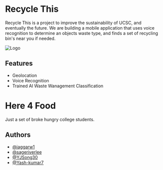 
# Recycle This

Recycle This is a project to improve the sustainability of UCSC, and eventually the future. We are building a mobile application that uses voice recognition to determine an objects waste type, and finds a set of recycling bin's near you if needed.

![Logo](https://i.imgur.com/SFMaqNV.png)


## Features

- Geolocation
- Voice Recognition
- Trained AI Waste Wanagement Classification


# Here 4 Food
Just a set of broke hungry college students.
## Authors
- [@iaggarw1](https://www.github.com/iaggarw1)
- [@sageriverlee](https://www.github.com/sageriverlee)
- [@YJSong30](https://www.github.com/YJSong30)
- [@Yash-kumar7](https://www.github.com/Yash-kumar7)
